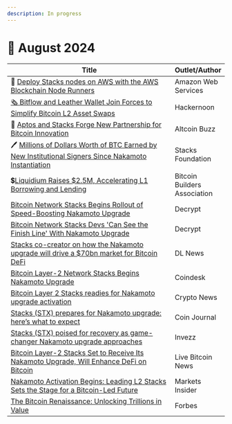 ```yaml
---
description: In progress
---
```


# 🔸 August 2024

<table><thead><tr><th width="562">Title</th><th>Outlet/Author</th></tr></thead><tbody><tr><td>🧩 <a href="https://aws.amazon.com/blogs/database/how-to-deploy-stacks-blockchain-nodes-on-aws-with-the-aws-blockchain-node-runners-stacks-blueprint/?ref=stacksblog">Deploy Stacks nodes on AWS with the AWS Blockchain Node Runners</a></td><td>Amazon Web Services</td></tr><tr><td><a href="https://hackernoon.com/bitflow-and-leather-wallet-join-forces-to-simplify-bitcoin-l2-asset-swaps">🗞️ Bitflow and Leather Wallet Join Forces to Simplify Bitcoin L2 Asset Swaps</a></td><td>Hackernoon</td></tr><tr><td>🤝 <a href="https://www.altcoinbuzz.io/cryptocurrency-news/aptos-and-stacks-forge-new-partnership-for-bitcoin-innovation/">Aptos and Stacks Forge New Partnership for Bitcoin Innovation</a></td><td>Altcoin Buzz</td></tr><tr><td>🖊 <a href="https://stacks.org/institutional-signers-earn-millions">Millions of Dollars Worth of BTC Earned by New Institutional Signers Since Nakamoto Instantiation</a></td><td>Stacks Foundation</td></tr><tr><td>💲<a href="https://subscribe.bitcoinbuildersassociation.com/p/liquidium-raises-25m-accelerating?ref=stacksblog">Liquidium Raises $2.5M, Accelerating L1 Borrowing and Lending</a></td><td>Bitcoin Builders Association</td></tr><tr><td><a href="https://decrypt.co/246543/bitcoin-stacks-rollout-speed-boosting-nakamoto-upgrade">Bitcoin Network Stacks Begins Rollout of Speed-Boosting Nakamoto Upgrade</a></td><td>Decrypt</td></tr><tr><td><a href="https://decrypt.co/247247/bitcoin-network-stacks-devs-see-finish-line-nakamoto-upgrade">Bitcoin Network Stacks Devs 'Can See the Finish Line' With Nakamoto Upgrade</a></td><td>Decrypt</td></tr><tr><td><a href="https://www.dlnews.com/articles/defi/stacks-nakamoto-upgrade-brings-bitcoin-defi-with-sbtc-token/?utm_source=telegram&#x26;utm_medium=organic_social&#x26;utm_campaign=">Stacks co-creator on how the Nakamoto upgrade will drive a $70bn market for Bitcoin DeFi</a></td><td>DL News</td></tr><tr><td><a href="https://www.coindesk.com/tech/2024/08/28/bitcoin-layer-2-network-stacks-begins-nakamoto-upgrade/amp/">Bitcoin Layer-2 Network Stacks Begins Nakamoto Upgrade</a></td><td>Coindesk</td></tr><tr><td><a href="https://crypto.news/bitcoin-layer-2-stacks-readies-for-nakamoto-upgrade-activation/">Bitcoin Layer 2 Stacks readies for Nakamoto upgrade activation</a></td><td>Crypto News</td></tr><tr><td><a href="https://coinjournal.net/news/stacks-stx-prepares-for-nakamoto-upgrade-heres-what-to-expect/">Stacks (STX) prepares for Nakamoto upgrade: here’s what to expect</a></td><td>Coin Journal</td></tr><tr><td><a href="https://invezz.com/news/2024/08/26/stacks-stx-poised-for-recovery-as-game-changer-nakamoto-upgrade-approaches/">Stacks (STX) poised for recovery as game-changer Nakamoto upgrade approaches</a></td><td>Invezz</td></tr><tr><td><a href="https://www.livebitcoinnews.com/bitcoin-layer-2-stacks-set-to-receive-its-nakamoto-upgrade-will-enhance-defi-on-bitcoin/">Bitcoin Layer-2 Stacks Set to Receive Its Nakamoto Upgrade, Will Enhance DeFi on Bitcoin</a></td><td>Live Bitcoin News</td></tr><tr><td><a href="https://markets.businessinsider.com/news/currencies/nakamoto-activation-begins-leading-l2-stacks-sets-the-stage-for-a-bitcoin-led-future-1033729689">Nakamoto Activation Begins: Leading L2 Stacks Sets the Stage for a Bitcoin-Led Future</a></td><td>Markets Insider</td></tr><tr><td><a href="https://www.forbes.com/sites/leeorshimron/2024/08/13/the-bitcoin-renaissance-unlocking-trillions-in-value/?ref=stacksblog">The Bitcoin Renaissance: Unlocking Trillions in Value</a></td><td>Forbes</td></tr></tbody></table>
